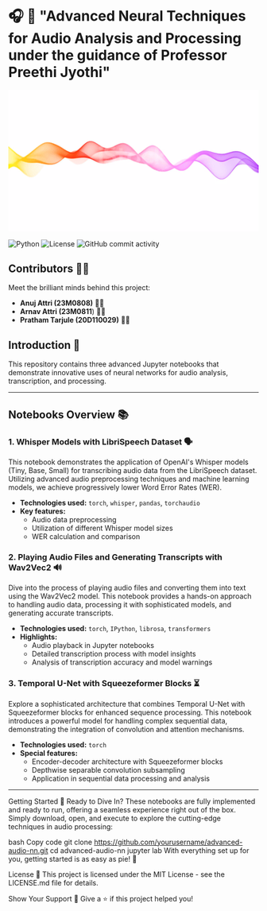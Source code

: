 
# 🎧 🌲 "Advanced Neural Techniques for Audio Analysis and Processing under the guidance of Professor Preethi Jyothi"
![Advanced Neural Techniques](2.gif)


![Python](https://img.shields.io/badge/Python-3.7%20%7C%203.8%20%7C%203.9-blue)
![License](https://img.shields.io/badge/License-MIT-red)
![GitHub commit activity](https://img.shields.io/github/commit-activity/m/yourusername/advanced-audio-nn)

## Contributors 🧑‍💻

Meet the brilliant minds behind this project:

- **Anuj Attri (23M0808)** 👨‍🎓
- **Arnav Attri (23M0811**) 👨‍🎓
- **Pratham Tarjule (20D110029)** 👨‍🎓

## Introduction 🌟
 This repository contains three advanced Jupyter notebooks that demonstrate innovative uses of neural networks for audio analysis, transcription, and processing.

---

## Notebooks Overview 📚

### 1. **Whisper Models with LibriSpeech Dataset** 🗣️

This notebook demonstrates the application of OpenAI's Whisper models (Tiny, Base, Small) for transcribing audio data from the LibriSpeech dataset. Utilizing advanced audio preprocessing techniques and machine learning models, we achieve progressively lower Word Error Rates (WER).

- **Technologies used:** `torch`, `whisper`, `pandas`, `torchaudio`
- **Key features:**
  - Audio data preprocessing
  - Utilization of different Whisper model sizes
  - WER calculation and comparison

### 2. **Playing Audio Files and Generating Transcripts with Wav2Vec2** 🔊

Dive into the process of playing audio files and converting them into text using the Wav2Vec2 model. This notebook provides a hands-on approach to handling audio data, processing it with sophisticated models, and generating accurate transcripts.

- **Technologies used:** `torch`, `IPython`, `librosa`, `transformers`
- **Highlights:**
  - Audio playback in Jupyter notebooks
  - Detailed transcription process with model insights
  - Analysis of transcription accuracy and model warnings

### 3. **Temporal U-Net with Squeezeformer Blocks** ⏳

Explore a sophisticated architecture that combines Temporal U-Net with Squeezeformer blocks for enhanced sequence processing. This notebook introduces a powerful model for handling complex sequential data, demonstrating the integration of convolution and attention mechanisms.

- **Technologies used:** `torch`
- **Special features:**
  - Encoder-decoder architecture with Squeezeformer blocks
  - Depthwise separable convolution subsampling
  - Application in sequential data processing and analysis

---

Getting Started 🚀
Ready to Dive In? These notebooks are fully implemented and ready to run, offering a seamless experience right out of the box.
 Simply download, open, and execute to explore the cutting-edge techniques in audio processing:

bash
Copy code
git clone https://github.com/yourusername/advanced-audio-nn.git
cd advanced-audio-nn
jupyter lab
With everything set up for you, getting started is as easy as pie! 🥧

License 📄
This project is licensed under the MIT License - see the LICENSE.md file for details.

Show Your Support 💖
Give a ⭐️ if this project helped you!
